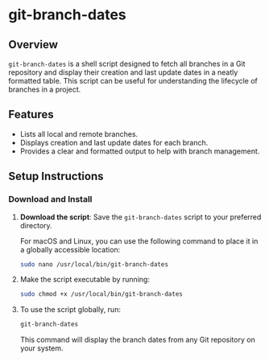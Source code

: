 # git-branch-dates

## Overview

`git-branch-dates` is a shell script designed to fetch all branches in a Git repository and display their creation and last update dates in a neatly formatted table. This script can be useful for understanding the lifecycle of branches in a project.

## Features

- Lists all local and remote branches.
- Displays creation and last update dates for each branch.
- Provides a clear and formatted output to help with branch management.

## Setup Instructions

### Download and Install

1. **Download the script**: Save the `git-branch-dates` script to your preferred directory.

   For macOS and Linux, you can use the following command to place it in a globally accessible location:
   
   ```bash
   sudo nano /usr/local/bin/git-branch-dates
   ```

2. Make the script executable by running:
   ```bash
   sudo chmod +x /usr/local/bin/git-branch-dates
   ```

3. To use the script globally, run:
   ```bash
   git-branch-dates
   ```
   This command will display the branch dates from any Git repository on your system.
